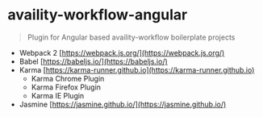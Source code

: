 # availity-workflow-angular

> Plugin for Angular based availity-workflow boilerplate projects

- Webpack 2 [https://webpack.js.org/](https://webpack.js.org/)
- Babel [https://babeljs.io/](https://babeljs.io/)
- Karma [https://karma-runner.github.io](https://karma-runner.github.io)
    - Karma Chrome Plugin
    - Karma Firefox Plugin
    - Karma IE Plugin
- Jasmine [https://jasmine.github.io/](https://jasmine.github.io/)


